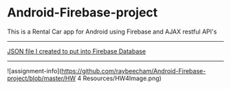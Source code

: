 # Android-Firebase-project

This is a Rental Car app for Android using Firebase and AJAX restful API's

---

[JSON file I created to put into Firebase Database](https://rentalcars-ea4f6.firebaseio.com/rentalscars.json)

---

![assignment-info](https://github.com/raybeecham/Android-Firebase-project/blob/master/HW 4 Resources/HW4Image.png)
